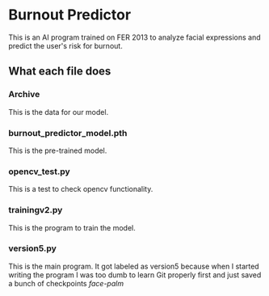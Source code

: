 # Burnout Predictor
This is an AI program trained on FER 2013 to analyze facial expressions and predict the user's risk for burnout.

## What each file does
### Archive
This is the data for our model.
### burnout_predictor_model.pth
This is the pre-trained model.
### opencv_test.py
This is a test to check opencv functionality.
### trainingv2.py
This is the program to train the model.
### version5.py
This is the main program.
It got labeled as version5 because when I started writing the program I was too dumb to learn Git properly first and just saved a bunch of checkpoints
*face-palm*
